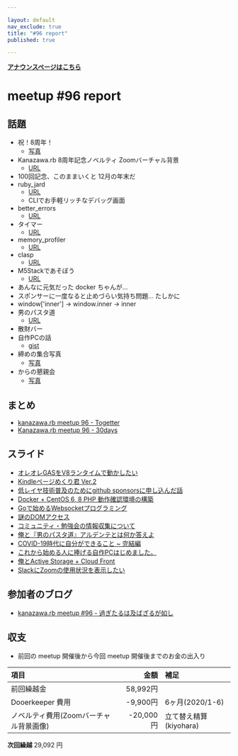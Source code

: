 ```yaml
---

layout: default
nav_exclude: true
title: "#96 report"
published: true

---
```


<div style="text-align: left;"><a href="/96/"><strong>アナウンスページはこちら</strong></a></div>

# meetup #96 report

## 話題

* 祝！8周年！
  + [写真](https://30d.jp/kzrb/86/photo/1)
* Kanazawa.rb 8周年記念ノベルティ Zoomバーチャル背景
  + [URL](https://15vision.jp/design-tools/kzrb.html)
* 100回記念、このままいくと 12月の年末だ
* ruby_jard
  + [URL](https://rubyjard.org/)
  + CLIでお手軽リッチなデバッグ画面
* better_errors 
  + [URL](https://github.com/BetterErrors/better_errors)
* タイマー 
  + [URL](https://timer.onl.jp/)
* memory_profiler
  + [URL](https://github.com/SamSaffron/memory_profiler)
* clasp 
  + [URL](https://github.com/google/clasp)
* M5Stackであそぼう
  + [URL](https://mag.switch-science.com/2018/02/28/getting-started-with-m5stack/)
* あんなに元気だった docker ちゃんが…
* スポンサーに一度なると止めづらい気持ち問題... たしかに
* window['inner'] -> window.inner -> inner
* 男のパスタ道
  + [URL](https://gendai.ismedia.jp/articles/-/40181)
* 散財バー
* 自作PCの話
  + [gist](https://gist.github.com/osyo-manga/6eeb8977d90278d882ec63ca40e7cf90)
* 締めの集合写真
  + [写真](https://30d.jp/kzrb/86/photo/19)
* からの懇親会
  + [写真](https://30d.jp/kzrb/86/photo/21)

## まとめ

* [kanazawa.rb meetup 96 - Togetter](https://togetter.com/li/1580042)
* [Kanazawa.rb meetup 96 - 30days](https://30d.jp/kzrb/86)

## スライド

* [オレオレGASをV8ランタイムで動かしたい](https://speakerdeck.com/cottondesu/i-want-to-run-the-v8-runtime)
* [Kindleページめくり君 Ver.2](https://speakerdeck.com/izawa/kindlepezimekurijun-ver-dot-2)
* [低レイヤ技術普及のためにgithub sponsorsに申し込んだ話](https://speakerdeck.com/sat/di-reiyaji-shu-pu-ji-falsetamenigithub-sponsorsnishen-siip-ndahua)  
* [Docker + CentOS 6, 8 PHP 動作確認環境の構築](https://speakerdeck.com/krhitoshi/docker-plus-centos-6-8-php-dong-zuo-que-ren-huan-jing-falsegou-zhu)
* [Goで始めるWebsocketプログラミング](https://speakerdeck.com/ryuseinomi/godeshi-meruwebsocketpuroguramingu)
* [謎のDOMアクセス](https://speakerdeck.com/takayukiatkwsk/mysterious-dom-access)
* [コミュニティ・勉強会の情報収集について](https://speakerdeck.com/sanfrecce_osaka/about-collecting-community-information)
* [俺と『男のパスタ道』アルデンテとは何か答えよ](https://speakerdeck.com/pharaohkj/an-to-nan-falsepasutadao-arudentetohahe-kada-eyo)
* [COVID-19時代に自分ができること ~ 完結編](https://speakerdeck.com/sat/covid-19shi-dai-nizi-fen-gadekirukoto-wan-jie-bian)
* [これから始める人に捧げる自作PCはじめました。](https://speakerdeck.com/muryoimpl/lets-build-homebuilt-computer-without-plan)
* [俺とActive Storage + Cloud Front](https://speakerdeck.com/pharaohkj/an-toactive-storage-plus-cloud-front)
* [SlackにZoomの使用状況を表示したい](https://speakerdeck.com/izawa/slacknizoomfalseshi-yong-zhuang-kuang-wobiao-shi-sitai)

## 参加者のブログ

* [kanazawa\.rb meetup \#96 \- 過ぎたるは及ばざるが如し](https://www.aligatame.net/entry/2020/08/21/120000)

## 収支

* 前回の meetup 開催後から今回 meetup 開催後までのお金の出入り

|項目                           |金額         |補足                                               |
|:------------------------------|------------:|:--------------------------------------------------|
| 前回繰越金                    |    58,992円 |                                                   |
| Dooerkeeper 費用              |    -9,900円 | 6ヶ月(2020/1-6)                                   |
| ノベルティ費用(Zoomバーチャル背景画像)    |   -20,000円 | 立て替え精算(kiyohara)                  |

**次回繰越**  29,092 円

